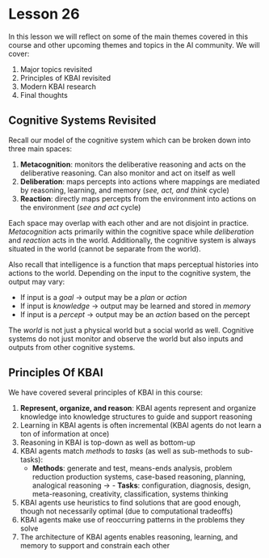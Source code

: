 # Lesson 26

In this lesson we will reflect on some of the main themes covered in this course and other upcoming themes and topics in the AI community. We will cover:

1. Major topics revisited
2. Principles of KBAI revisited
3. Modern KBAI research
4. Final thoughts

## Cognitive Systems Revisited

Recall our model of the cognitive system which can be broken down into three main spaces:

1. **Metacognition**: monitors the deliberative reasoning and acts on the deliberative reasoning. Can also monitor and act on itself as well
2. **Deliberation**: maps percepts into actions where mappings are mediated by reasoning, learning, and memory (_see, act, and think_ cycle)
3. **Reaction**: directly maps percepts from the environment into actions on the environment (_see and act_ cycle)

Each space may overlap with each other and are not disjoint in practice. _Metacognition_ acts primarily within the cognitive space while _deliberation_ and _reaction_ acts in the world. Additionally, the cognitive system is always situated in the world (cannot be separate from the world).

Also recall that intelligence is a function that maps perceptual histories into actions to the world. Depending on the input to the cognitive system, the output may vary:

- If input is a _goal_ -> output may be a _plan_ or _action_
- If input is _knowledge_ -> output may be learned and stored in _memory_
- If input is a _percept_ -> output may be an _action_ based on the percept

The _world_ is not just a physical world but a social world as well. Cognitive systems do not just monitor and observe the world but also inputs and outputs from other cognitive systems.

## Principles Of KBAI

We have covered several principles of KBAI in this course:

1. **Represent, organize, and reason**: KBAI agents represent and organize knowledge into knowledge structures to guide and support reasoning
2. Learning in KBAI agents is often incremental (KBAI agents do not learn a ton of information at once)
3. Reasoning in KBAI is top-down as well as bottom-up
4. KBAI agents match _methods_ to _tasks_ (as well as sub-methods to sub-tasks):
   - **Methods**: generate and test, means-ends analysis, problem reduction production systems, case-based reasoning, planning, analogical reasoning -> - **Tasks**: configuration, diagnosis, design, meta-reasoning, creativity, classification, systems thinking
5. KBAI agents use heuristics to find solutions that are good enough, though not necessarily optimal (due to computational tradeoffs)
6. KBAI agents make use of reoccurring patterns in the problems they solve
7. The architecture of KBAI agents enables reasoning, learning, and memory to support and constrain each other

